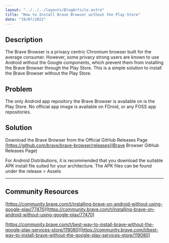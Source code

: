 ```yaml
---
layout: "../../../layouts/BlogArticle.astro"
title: "How to Install Brave Browser without the Play Store"
date: "19/07/2022"
---
```


## Description

The Brave Browser is a privacy centric Chromium browser built for the average consumer. However, some privacy strong users are known to use Android without the Google components, which prevent them from installing the Brave Browser through the Play Store. This is a simple solution to install the Brave Browser without the Play Store.

## Problem

The only Android app repository the Brave Browser is available on is the Play Store. No official app image is available on FDroid, or any FOSS app repositories.


## Solution

Download the Brave Browser from the Official GitHub Releases Page
[https://github.com/brave/brave-browser/releases](Brave Browser GitHub Releases Page)

For Android Distributions, it is recommended that you download the suitable APK install file suited for your architecture. The APK files can be found under the release > Assets

---

## Community Resources

[https://community.brave.com/t/installing-brave-on-android-without-using-google-play/77470](https://community.brave.com/t/installing-brave-on-android-without-using-google-play/77470)

[https://community.brave.com/t/best-way-to-install-brave-without-the-google-play-services-store/119080](https://community.brave.com/t/best-way-to-install-brave-without-the-google-play-services-store/119080)
